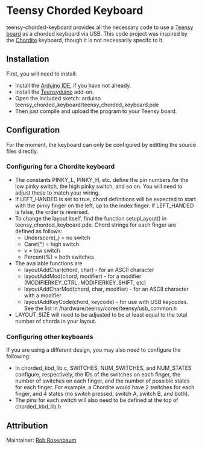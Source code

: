 # Teensy Chorded Keyboard

teensy-chorded-keyboard provides all the necessary code to use a 
[Teensy board](http://www.pjrc.com/teensy/) as a chorded keyboard 
via USB. This code project was inspired by the [Chordite](http://chordite.com/)
keyboard, though it is not necessarily specifc to it.

## Installation

First, you will need to install:

* Install the [Arduino IDE](http://arduino.cc/en/Main/Software), if you have not already.
* Install the [Teensyduino](http://www.pjrc.com/teensy/td_download.html) add-on.
* Open the included sketch:
  arduino teensy\_chorded\_keyboard/teensy\_chorded\_keyboard.pde
* Then just compile and upload the program to your Teensy board.

## Configuration

For the moment, the keyboard can only be configured by editting the source
files directly. 

### Configuring for a Chordite keyboard
* The constants PINKY\_L, PINKY\_H, etc. define the pin numbers for the low pinky switch,
  the high pinky switch, and so on. You will need to adjust these to match your wiring.
*	If LEFT\_HANDED is set to true, chord definitions will be expected to start with the 
  pinky finger on the left, up to the index finger. If LEFT\_HANDED is false, the order is
  reversed.
* To change the layout itself, find the function setupLayout() in teensy\_chorded\_keyboard.pde.
  Chord strings for each finger are defined as follows:
    - Underscore(\_) = no switch
    - Caret(^) = high switch
    - v = low switch
    - Percent(%) = both switches
* The available functions are
    - layoutAddChar(chord, char) - for an ASCII character
    - layoutAddMod(chord, modifier) - for a modifier (MODIFIERKEY\_CTRL, MODIFIERKEY\_SHIFT, etc)
    - layoutAddCharMod(chord, char, modifier) - for an ASCII character with a modifier 
    - layoutAddKeyCode(chord, keycode) - for use with USB keycodes. See the list in 
      <arduino>/hardware/teensy/cores/teensy/usb\_common.h
* LAYOUT\_SIZE will need to be adjusted to be at least equal to the total number of chords in your layout.

### Configuring other keyboards
If you are using a different design, you may also need to configure the following:

* In chorded\_kbd\_lib.c, SWITCHES, NUM\_SWITCHES, and NUM\_STATES configure,
  respectively, the IDs of the switches on each finger, the number of switches
	on each finger, and the number of possible states for each finger. For example, a
	Chordite would have 2 switches for each finger, and 4 states (no switch pressed,
	switch A, switch B, and both).
* The pins for each switch will also need to be defined at the top of chorded\_kbd\_lib.h

## Attribution

Maintainer: [Rob Rosenbaum](http://robrosenbaum.com)

